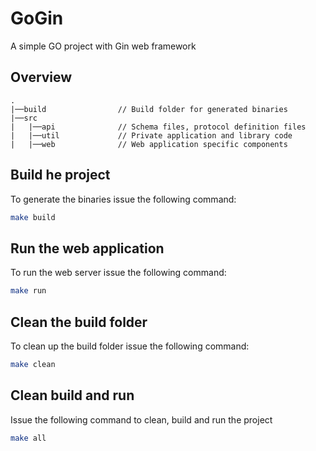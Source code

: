 # GoGin

A simple GO project with Gin web framework

## Overview

```
.
|──build                // Build folder for generated binaries
|──src
|   |──api              // Schema files, protocol definition files
|   |──util             // Private application and library code
|   |──web              // Web application specific components
```

## Build he project

To generate the binaries issue the following command:

```sh
make build
```

## Run the web application

To run the web server issue the following command:

```sh
make run
```

## Clean the build folder

To clean up the build folder issue the following command:

```sh
make clean
```

## Clean build and run

Issue the following command to clean, build and run the project

```sh
make all
```
